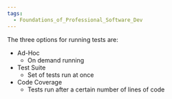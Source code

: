 ```yaml
---
tags:
  - Foundations_of_Professional_Software_Dev
---
```

The three options for running tests are:
- Ad-Hoc
	- On demand running
- Test Suite
	- Set of tests run at once
- Code Coverage
	- Tests run after a certain number of lines of code